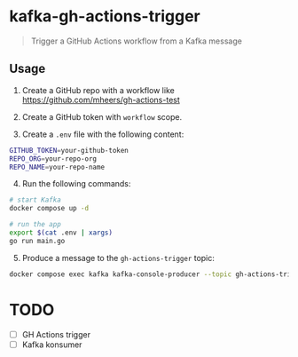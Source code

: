 # kafka-gh-actions-trigger

> Trigger a GitHub Actions workflow from a Kafka message

## Usage

1. Create a GitHub repo with a workflow like https://github.com/mheers/gh-actions-test

2. Create a GitHub token with `workflow` scope.

3. Create a `.env` file with the following content:

```bash
GITHUB_TOKEN=your-github-token
REPO_ORG=your-repo-org
REPO_NAME=your-repo-name
```

4. Run the following commands:

```bash
# start Kafka
docker compose up -d

# run the app
export $(cat .env | xargs)
go run main.go
```

5. Produce a message to the `gh-actions-trigger` topic:

```bash
docker compose exec kafka kafka-console-producer --topic gh-actions-trigger --bootstrap-server localhost:9092
```

# TODO
- [ ] GH Actions trigger
- [ ] Kafka konsumer

